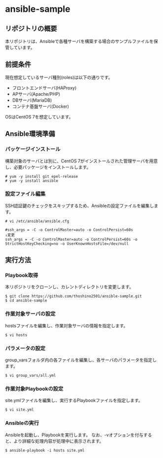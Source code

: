 # ansible-sample

## リポジトリの概要
本リポジトリは、Ansibleで各種サーバを構築する場合のサンプルファイルを保管しています。

## 前提条件
現在想定しているサーバ種別(roles)は以下の通りです。
- フロントエンドサーバ(HAProxy)
- APサーバ(Apache/PHP)
- DBサーバ(MariaDB)
- コンテナ基盤サーバ(Docker)

OSはCentOS 7を想定しています。

## Ansible環境準備
### パッケージインストール
構築対象のサーバとは別に、CentOS 7がインストールされた管理サーバを用意し、必要パッケージをインストールします。

```
# yum -y install git epel-release
# yum -y install ansible
```

### 設定ファイル編集
SSH認証鍵のチェックをスキップするため、Ansibleの設定ファイルを編集します。

```
# vi /etc/ansible/ansible.cfg

#ssh_args = -C -o ControlMaster=auto -o ControlPersist=60s
↓変更
ssh_args = -C -o ControlMaster=auto -o ControlPersist=60s -o StrictHostKeyChecking=no -o UserKnownHostsFile=/dev/null
```

## 実行方法
### Playbook取得
本リポジトリをクローンし、カレントディレクトリを変更します。

```
$ git clone https://github.com/thoshino2501/ansible-sample.git
$ cd ansible-sample
```
### 作業対象サーバの設定
hostsファイルを編集し、作業対象サーバの情報を指定します。

```
$ vi hosts
```

### パラメータの設定
group_varsフォルダ内の各ファイルを編集し、各サーバのパラメータを指定します。

```
$ vi group_vars/all.yml
```

### 作業対象Playbookの設定
site.ymlファイルを編集し、実行するPlaybookファイルを指定します。

```
$ vi site.yml
```

### Ansibleの実行
Ansibleを起動し、Playbookを実行します。
なお、-vオプションを付与すると、より詳細な処理内容が処理中に表示されます。

```
$ ansible-playbook -i hosts site.yml
```
